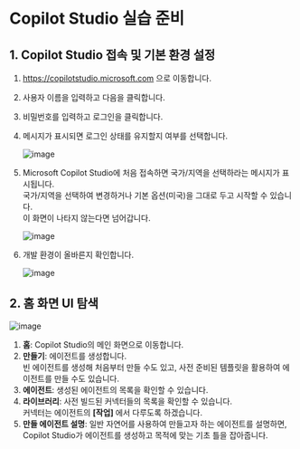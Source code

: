 # Copilot Studio 실습 준비

## 1. Copilot Studio 접속 및 기본 환경 설정

1. https://copilotstudio.microsoft.com 으로 이동합니다.

2. 사용자 이름을 입력하고 다음을 클릭합니다.

3. 비밀번호를 입력하고 로그인을 클릭합니다.
   
4. 메시지가 표시되면 로그인 상태를 유지할지 여부를 선택합니다.

   ![image](https://github.com/user-attachments/assets/bafe4678-9658-4944-81c4-f2f3baedab17)

6. Microsoft Copilot Studio에 처음 접속하면 국가/지역을 선택하라는 메시지가 표시됩니다. </br> 국가/지역을 선택하여 변경하거나 기본 옵션(미국)을 그대로 두고 시작할 수 있습니다.</br>이 화면이 나타지 않는다면 넘어갑니다.
   
   ![image](https://github.com/user-attachments/assets/02a3c8c9-3af7-45d4-a6ff-f00470eb334b)

6. 개발 환경이 올바른지 확인합니다.
   
   ![image](https://github.com/user-attachments/assets/6557cf2f-40c1-4559-8db8-bb658e178b53)

## 2. 홈 화면 UI 탐색
  ![image](https://github.com/user-attachments/assets/7d365073-ec7a-4193-bfe8-d8151994bc9f)

  1. **홈**: Copilot Studio의 메인 화면으로 이동합니다.
  2. **만들기**: 에이전트를 생성합니다. </br>빈 에이전트를 생성해 처음부터 만들 수도 있고, 사전 준비된 템플릿을 활용하여 에이전트를 만들 수도 있습니다.
  3. **에이전트**: 생성된 에이전트의 목록을 확인할 수 있습니다.
  4. **라이브러리**: 사전 빌드된 커넥터들의 목록을 확인할 수 있습니다.</br>커넥터는 에이전트의 **[작업]** 에서 다루도록 하겠습니다.
  5. **만들 에이전트 설명**: 일반 자연어를 사용하여 만들고자 하는 에이전트를 설명하면, Copilot Studio가 에이전트를 생성하고 목적에 맞는 기초 틀을 잡아줍니다.

